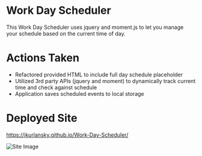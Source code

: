 # Work Day Scheduler
This Work Day Scheduler uses jquery and moment.js to let you manage your schedule based on the current time of day.

# Actions Taken

* Refactored provided HTML to include full day schedule placeholder
* Utilized 3rd party APIs (jquery and moment) to dynamically track current time and check against schedule
* Application saves scheduled events to local storage

# Deployed Site
https://jkurlansky.github.io/Work-Day-Scheduler/

![Site Image](https://user-images.githubusercontent.com/105459839/177910016-5e4b32f4-cbe0-41c2-921b-868778041b68.png)